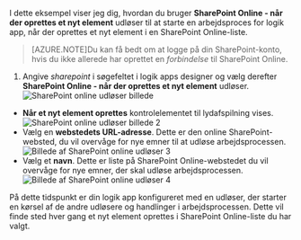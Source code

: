 I dette eksempel viser jeg dig, hvordan du bruger **SharePoint Online - når der oprettes et nyt element** udløser til at starte en arbejdsproces for logik app, når der oprettes et nyt element i en SharePoint Online-liste.

>[AZURE.NOTE]Du kan få bedt om at logge på din SharePoint-konto, hvis du ikke allerede har oprettet en *forbindelse* til SharePoint Online.  

1. Angive *sharepoint* i søgefeltet i logik apps designer og vælg derefter **SharePoint Online - når der oprettes et nyt element** udløser.  
![SharePoint online udløser billede](./media/connectors-create-api-sharepointonline/trigger-1.png)  
- **Når et nyt element oprettes** kontrolelementet til lydafspilning vises.  
![SharePoint online udløser billede 2](./media/connectors-create-api-sharepointonline/trigger-2.png)   
- Vælg en **webstedets URL-adresse**. Dette er den online SharePoint-websted, du vil overvåge for nye emner til at udløse arbejdsprocessen.  
![Billede af SharePoint online udløser 3](./media/connectors-create-api-sharepointonline/trigger-3.png)   
- Vælg et **navn**. Dette er liste på SharePoint Online-webstedet du vil overvåge for nye emner, der skal udløse arbejdsprocessen.  
![Billede af SharePoint online udløser 4](./media/connectors-create-api-sharepointonline/trigger-4.png)   

På dette tidspunkt er din logik app konfigureret med en udløser, der starter en kørsel af de andre udløsere og handlinger i arbejdsprocessen. Dette vil finde sted hver gang et nyt element oprettes i SharePoint Online-liste du har valgt.  